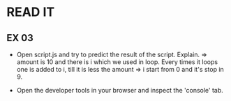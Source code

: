 # READ IT
## EX 03
* Open script.js and try to predict the result of the script. Explain.
=> amount is 10 and there is i which we used in loop. Every times it loops one is added to i, till it is less the amount
=> i start from 0 and it's stop in 9.

* Open the developer tools in your browser and inspect the 'console' tab.

